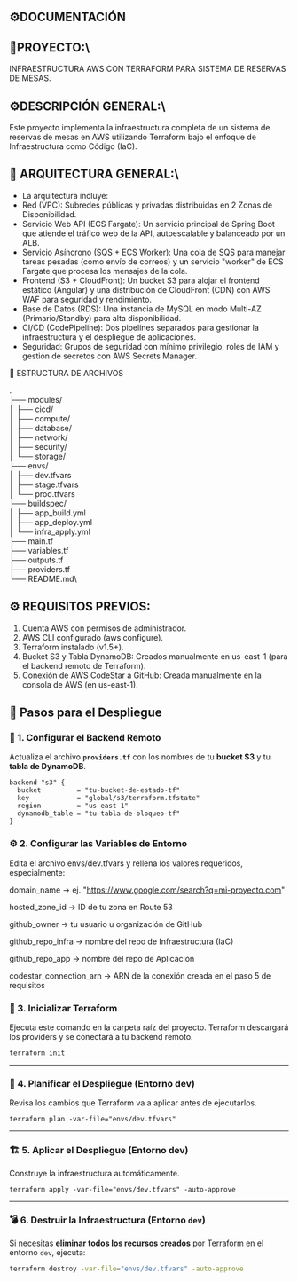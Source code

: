 ## ⚙️DOCUMENTACIÓN

## 🧾PROYECTO:\
INFRAESTRUCTURA AWS CON TERRAFORM PARA SISTEMA DE RESERVAS DE MESAS.

## ⚙️DESCRIPCIÓN GENERAL:\
Este proyecto implementa la infraestructura completa de un sistema de reservas de mesas en AWS utilizando Terraform bajo el enfoque de Infraestructura como Código (IaC).

## 🧩 ARQUITECTURA GENERAL:\
- La arquitectura incluye:
- Red (VPC): Subredes públicas y privadas distribuidas en 2 Zonas de Disponibilidad.
- Servicio Web API (ECS Fargate): Un servicio principal de Spring Boot que atiende el tráfico web de la API, autoescalable y balanceado por un ALB.
- Servicio Asíncrono (SQS + ECS Worker): Una cola de SQS para manejar tareas pesadas (como envío de correos) y un servicio "worker" de ECS Fargate que procesa los mensajes de la cola.
- Frontend (S3 + CloudFront): Un bucket S3 para alojar el frontend estático (Angular) y una distribución de CloudFront (CDN) con AWS WAF para seguridad y rendimiento.
- Base de Datos (RDS): Una instancia de MySQL en modo Multi-AZ (Primario/Standby) para alta disponibilidad.
- CI/CD (CodePipeline): Dos pipelines separados para gestionar la infraestructura y el despliegue de aplicaciones.
- Seguridad: Grupos de seguridad con mínimo privilegio, roles de IAM y gestión de secretos con AWS Secrets Manager.

📜 ESTRUCTURA DE ARCHIVOS

.\
├── modules/ \
│   ├── cicd/ \
│   ├── compute/ \
│   ├── database/ \
│   ├── network/ \
│   ├── security/ \
│   └── storage/ \
├── envs/ \
│   ├── dev.tfvars\
│   ├── stage.tfvars\
│   └── prod.tfvars\
├── buildspec/ \
│   ├── app_build.yml\
│   ├── app_deploy.yml\
│   └── infra_apply.yml\
├── main.tf\
├── variables.tf\
├── outputs.tf\
├── providers.tf\
└── README.md\

## ⚙️ REQUISITOS PREVIOS:
1. Cuenta AWS con permisos de administrador.
2. AWS CLI configurado (aws configure). 
3. Terraform instalado (v1.5+).
4. Bucket S3 y Tabla DynamoDB: Creados manualmente en us-east-1 (para el backend remoto de Terraform). 
5. Conexión de AWS CodeStar a GitHub: Creada manualmente en la consola de AWS (en us-east-1).

## 🚀 Pasos para el Despliegue

### 🧱 1. Configurar el Backend Remoto

Actualiza el archivo **`providers.tf`** con los nombres de tu **bucket S3** y tu **tabla de DynamoDB**.

```hcl
backend "s3" {
  bucket         = "tu-bucket-de-estado-tf"
  key            = "global/s3/terraform.tfstate"
  region         = "us-east-1"
  dynamodb_table = "tu-tabla-de-bloqueo-tf"
}
```
### ⚙️ 2. Configurar las Variables de Entorno

Edita el archivo envs/dev.tfvars y rellena los valores requeridos, especialmente:

domain_name → ej. "https://www.google.com/search?q=mi-proyecto.com"

hosted_zone_id → ID de tu zona en Route 53

github_owner → tu usuario u organización de GitHub

github_repo_infra → nombre del repo de Infraestructura (IaC)

github_repo_app → nombre del repo de Aplicación

codestar_connection_arn → ARN de la conexión creada en el paso 5 de requisitos

### 🧩 3. Inicializar Terraform

Ejecuta este comando en la carpeta raíz del proyecto.
Terraform descargará los providers y se conectará a tu backend remoto.
```
terraform init
```
---
### 🧮 4. Planificar el Despliegue (Entorno dev)

Revisa los cambios que Terraform va a aplicar antes de ejecutarlos.
```
terraform plan -var-file="envs/dev.tfvars"
```
---
### 🏗️ 5. Aplicar el Despliegue (Entorno dev)

Construye la infraestructura automáticamente.

```
terraform apply -var-file="envs/dev.tfvars" -auto-approve
```

---

### 💣 6. Destruir la Infraestructura (Entorno `dev`)

Si necesitas **eliminar todos los recursos creados** por Terraform en el entorno `dev`, ejecuta:

```bash
terraform destroy -var-file="envs/dev.tfvars" -auto-approve

